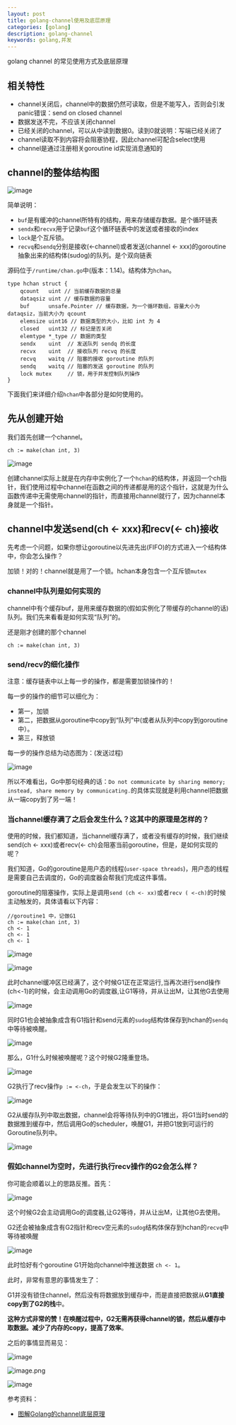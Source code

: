 ```yaml
---
layout: post
title: golang-channel使用及底层原理
categories: [golang]
description: golang-channel
keywords: golang,并发
---
```


golang  channel 的常见使用方式及底层原理

## 相关特性

- channel关闭后，channel中的数据仍然可读取，但是不能写入，否则会引发panic错误：send on closed channel
- 数据发送不完，不应该关闭channel
- 已经关闭的channel，可以从中读到数据0。读到0就说明：写端已经关闭了
- channel读取不到内容将会阻塞协程，因此channel可配合select使用
- channel是通过注册相关goroutine id实现消息通知的



## channel的整体结构图

![image](https://raw.githubusercontent.com/taoey/taoey.github.io/master/_pics/2021-2-4-golang_channel.assets/hchan.png)

简单说明：

- `buf`是有缓冲的channel所特有的结构，用来存储缓存数据。是个循环链表
- `sendx`和`recvx`用于记录`buf`这个循环链表中的发送或者接收的index
- `lock`是个互斥锁。
- `recvq`和`sendq`分别是接收(<-channel)或者发送(channel <- xxx)的goroutine抽象出来的结构体(sudog)的队列。是个双向链表

源码位于`/runtime/chan.go`中(版本：1.14)。结构体为`hchan`。



```
type hchan struct {
    qcount   uint // 当前缓存数据的总量  
    dataqsiz uint // 缓存数据的容量      
    buf      unsafe.Pointer // 缓存数据，为一个循环数组，容量大小为 dataqsiz，当前大小为 qcount
    elemsize uint16 // 数据类型的大小，比如 int 为 4
    closed   uint32 // 标记是否关闭
    elemtype *_type // 数据的类型
    sendx    uint  // 发送队列 sendq 的长度
    recvx    uint  // 接收队列 recvq 的长度
    recvq    waitq // 阻塞的接收 goroutine 的队列
    sendq    waitq // 阻塞的发送 goroutine 的队列
    lock mutex     // 锁，用于并发控制队列操作
}
```



下面我们来详细介绍`hchan`中各部分是如何使用的。

## 先从创建开始

我们首先创建一个channel。

```
ch := make(chan int, 3)
```

![image](https://raw.githubusercontent.com/taoey/taoey.github.io/master/_pics/2021-2-4-golang_channel.assets/hchan1.png)

创建channel实际上就是在内存中实例化了一个`hchan`的结构体，并返回一个ch指针，我们使用过程中channel在函数之间的传递都是用的这个指针，这就是为什么函数传递中无需使用channel的指针，而直接用channel就行了，因为channel本身就是一个指针。

## channel中发送send(ch <- xxx)和recv(<- ch)接收

先考虑一个问题，如果你想让goroutine以先进先出(FIFO)的方式进入一个结构体中，你会怎么操作？

加锁！对的！channel就是用了一个锁。hchan本身包含一个互斥锁`mutex`

### channel中队列是如何实现的

channel中有个缓存buf，是用来缓存数据的(假如实例化了带缓存的channel的话)队列。我们先来看看是如何实现“队列”的。

还是刚才创建的那个channel

```
ch := make(chan int, 3)
```



### send/recv的细化操作

注意：缓存链表中以上每一步的操作，都是需要加锁操作的！

每一步的操作的细节可以细化为：

- 第一，加锁
- 第二，把数据从goroutine中copy到“队列”中(或者从队列中copy到goroutine中）。
- 第三，释放锁

每一步的操作总结为动态图为：(发送过程)

![image](https://raw.githubusercontent.com/taoey/taoey.github.io/master/_pics/2021-2-4-golang_channel.assets/send_single.gif)

所以不难看出，Go中那句经典的话：`Do not communicate by sharing memory; instead, share memory by communicating.`的具体实现就是利用channel把数据从一端copy到了另一端！



### 当channel缓存满了之后会发生什么？这其中的原理是怎样的？

使用的时候，我们都知道，当channel缓存满了，或者没有缓存的时候，我们继续send(ch <- xxx)或者recv(<- ch)会阻塞当前goroutine，但是，是如何实现的呢？

我们知道，Go的goroutine是用户态的线程(`user-space threads`)，用户态的线程是需要自己去调度的，Go的调度器会帮我们完成这件事情。



goroutine的阻塞操作，实际上是调用`send (ch <- xx)`或者`recv ( <-ch)`的时候主动触发的，具体请看以下内容：

```
//goroutine1 中，记做G1
ch := make(chan int, 3)
ch <- 1
ch <- 1
ch <- 1
```

![image](https://raw.githubusercontent.com/taoey/taoey.github.io/master/_pics/2021-2-4-golang_channel.assets/hchan_block.png)

![image](https://raw.githubusercontent.com/taoey/taoey.github.io/master/_pics/2021-2-4-golang_channel.assets/hchan_block1.png)

此时channel缓冲区已经满了，这个时候G1正在正常运行,当再次进行send操作(ch<-1)的时候，会主动调用Go的调度器,让G1等待，并从让出M，让其他G去使用

![image](https://raw.githubusercontent.com/taoey/taoey.github.io/master/_pics/2021-2-4-golang_channel.assets/hchan_block2.png)

同时G1也会被抽象成含有G1指针和send元素的`sudog`结构体保存到hchan的`sendq`中等待被唤醒。

![image](https://raw.githubusercontent.com/taoey/taoey.github.io/master/_pics/2021-2-4-golang_channel.assets/hchan_blok3.gif)

那么，G1什么时候被唤醒呢？这个时候G2隆重登场。

![image](https://raw.githubusercontent.com/taoey/taoey.github.io/master/_pics/2021-2-4-golang_channel.assets/hchan_block4.png)

G2执行了recv操作`p := <-ch`，于是会发生以下的操作：

![image](https://raw.githubusercontent.com/taoey/taoey.github.io/master/_pics/2021-2-4-golang_channel.assets/hchan_block5.gif)

G2从缓存队列中取出数据，channel会将等待队列中的G1推出，将G1当时send的数据推到缓存中，然后调用Go的scheduler，唤醒G1，并把G1放到可运行的Goroutine队列中。

![image](https://raw.githubusercontent.com/taoey/taoey.github.io/master/_pics/2021-2-4-golang_channel.assets/hchan_block6.gif)

### 假如channel为空时，先进行执行recv操作的G2会怎么样？

你可能会顺着以上的思路反推。首先：

![image](https://raw.githubusercontent.com/taoey/taoey.github.io/master/_pics/2021-2-4-golang_channel.assets/hchan_block7_1.png)

这个时候G2会主动调用Go的调度器,让G2等待，并从让出M，让其他G去使用。

G2还会被抽象成含有G2指针和recv空元素的`sudog`结构体保存到hchan的`recvq`中等待被唤醒

![image](https://raw.githubusercontent.com/taoey/taoey.github.io/master/_pics/2021-2-4-golang_channel.assets/hchan_block7.gif)

此时恰好有个goroutine G1开始向channel中推送数据 `ch <- 1`。

此时，非常有意思的事情发生了：



G1并没有锁住channel，然后没有将数据放到缓存中，而是直接把数据从**G1直接copy到了G2的栈**中。

**这种方式非常的赞！在唤醒过程中，G2无需再获得channel的锁，然后从缓存中取数据。减少了内存的copy，提高了效率**。

之后的事情显而易见：

![image](https://raw.githubusercontent.com/taoey/taoey.github.io/master/_pics/2021-2-4-golang_channel.assets/hchan_block8.gif)

![image.png](https://raw.githubusercontent.com/taoey/taoey.github.io/master/_pics/2021-2-4-golang_channel.assets/image.png)



![image](https://raw.githubusercontent.com/taoey/taoey.github.io/master/_pics/2021-2-4-golang_channel.assets/hchan_block9.gif)





参考资料：

- [图解Golang的channel底层原理](https://studygolang.com/articles/20714)